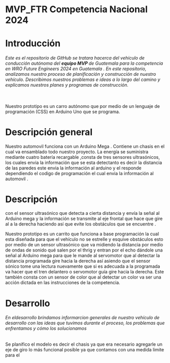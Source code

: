 # MVP_FTR Competencia Nacional 2024
<h1>Introducción</h1>
<h6>Este es el repositorio de GitHub  se tratara hacerca del vehículo de conducción autónoma del <b>equipo MVP </b>de  Guatemala para la competencia en  WRO Future Engineers 2024 en Guatemala . En este repositorio, analizamos nuestro proceso de planificación y construcción de nuestro vehículo. Describimos nuestros problemas e ideas a lo largo del camino y explicamos nuestros planes y programas de construcción.
</h6>
<br>
Nuestro prototipo es un carro autónomo que por medio de un lenguaje de programación (CSS) en Arduino Uno  que se programa.
<h1>Descripción general</h1>
Nuestro automovil  funciona con un Arduino Mega . Contiene un chasis  en el cual va ensamblado todo nuestro proyecto. La energía se suministra mediante cuatro batería recargable ,consta de tres sensores ultrasónicos, los cuales envia la información  que se esta  detectanto  es decir la distancia de las paredes este envia la información al  arduino y el responde  dependiendo el codigo de programación el  cual envia la información al automovil . 
<h1>Descripción</h1>
con el sensor ultrasónico que detecta a cierta distancia y envía la señal al Arduino mega  y la información se transmite al eje frontal que hace que gire al a  la derecha haciendo así que evite los obstáculos que se encuentre .

Nuestro prototipo es un carrito que funciona a base programación la cual esta diseñada para que el vehículo no se estrelle y esquive obstáculos esto por medio de un sensor ultrasónico que va midiendo la distancia por medio de ondas de sonido qué salen por el thrig y entran por el echo dándole una señal al Arduino mega para que le mande al servomotor que al detectar la distancia programada gire hacia la derecha así asiendo que el sensor sónico tome una lectura nuevamente que si es adecuada a la programada va hacer que el tren delantero o servomotor guía gire hacia la derecha. Este también consta con un sensor de color que al detectar un color va ser una acción dictada en las instrucciones de la competencia.     
<h1>Desarrollo</h1>
<h6>En eldesarrollo brindamos informarcion generales de nuestro  vehículo de desarrollo con las ideas que tuvimos durante el proceso, los problemas que enfrentamos y cómo los solucionamos</h6>

Se planifico el modelo  es decir el chasis ya que era necesario agregarle un eje de giro  lo más funcional posible ya que contamos con una medida limite para el 


